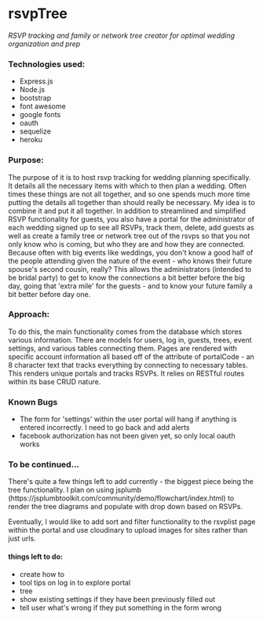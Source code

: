 # rsvpTree
<i>RSVP tracking and family or network tree creator for optimal wedding organization and prep </i>

<h3>Technologies used:</h3>
<ul>
	<li>Express.js</li>
	<li>Node.js</li>
	<li>bootstrap</li>
	<li>font awesome</li>
	<li>google fonts</li>
	<li>oauth</li>
	<li>sequelize</li>
	<li>heroku</li>
</ul>

<h3>Purpose:</h3>
The purpose of it is to host rsvp tracking for wedding planning specifically. It details all the necessary items with which to then plan a wedding. Often times these things are not all together, and so one spends much more time putting the details all together than should really be necessary. My idea is to combine it and put it all together. In addition to streamlined and simplified RSVP functionality for guests, you also have a portal for the administrator of each wedding signed up to see all RSVPs, track them, delete, add guests as well as create a family tree or network tree out of the rsvps so that you not only know who is coming, but who they are and how they are connected. Because often with big events like weddings, you don't know a good half of the people attending given the nature of the event - who knows their future spouse's second cousin, really? This allows the administrators (intended to be bridal party) to get to know the connections a bit better before the big day, going that 'extra mile' for the guests - and to know your future family a bit better before day one. 

<h3>Approach:</h3>
To do this, the main functionality comes from the database which stores various information. There are models for users, log in, guests, trees, event settings, and various tables connecting them. Pages are rendered with specific account information all based off of the attribute of portalCode - an 8 character text that tracks everything by connecting to necessary tables. This renders unique portals and tracks RSVPs. It relies on RESTful routes within its base CRUD nature. 

<h3>Known Bugs </h3>
<ul>
<li>The form for 'settings' within the user portal will hang if anything is entered incorrectly. I need to go back and add alerts
</li>
<li>facebook authorization has not been given yet, so only local oauth works</li>
</ul>

<h3>To be continued... </h3>
There's quite a few things left to add currently - the biggest piece being the tree functionality. I plan on using jsplumb (https://jsplumbtoolkit.com/community/demo/flowchart/index.html) to render the tree diagrams and populate with drop down based on RSVPs. 

Eventually, I would like to add sort and filter functionality to the rsvplist page within the portal and use cloudinary to upload images for sites rather than just urls.


<h4>things left to do:</h4>
<ul>
	<li>create how to</li>
	<li>tool tips on log in to explore portal</li>
	<li>tree </li>
	<li>show existing settings if they have been previously filled out</li>
	<li>tell user what's wrong if they put something in the form wrong</li>
</ul>
